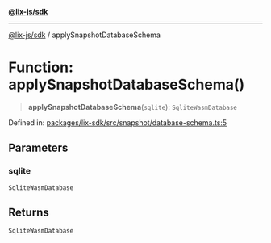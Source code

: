 [**@lix-js/sdk**](../README.md)

***

[@lix-js/sdk](../README.md) / applySnapshotDatabaseSchema

# Function: applySnapshotDatabaseSchema()

> **applySnapshotDatabaseSchema**(`sqlite`): `SqliteWasmDatabase`

Defined in: [packages/lix-sdk/src/snapshot/database-schema.ts:5](https://github.com/opral/monorepo/blob/95d464500b14a3c0aabc535935d800ebcc86d1ad/packages/lix-sdk/src/snapshot/database-schema.ts#L5)

## Parameters

### sqlite

`SqliteWasmDatabase`

## Returns

`SqliteWasmDatabase`
